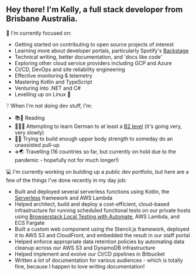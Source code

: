 <!--
**kaije/kaije** is a ✨ _special_ ✨ repository because its `README.md` (this file) appears on your GitHub profile.
-->

## Hey there! I'm Kelly, a full stack developer from Brisbane Australia.

🎯 I'm currently focused on:

- Getting started on contributing to open source projects of interest
- Learning more about developer portals, particularly Spotify's [Backstage](https://backstage.io/)
- Technical writing, better documentation, and 'docs like code'
- Exploring other cloud service providers including GCP and Azure
- CI/CD, DevOps and site reliability engineering
- Effective monitoring & telemetry
- Mastering Kotlin and TypeScript
- Venturing into .NET and C#
- Levelling up on Linux 🐧

❔ When I'm not doing dev stuff, I'm:

- 📚👀 Reading
- 💬:de: Attempting to learn German to at least a [B2 level](https://www.goethe.de/en/spr/kup/kon/stu.html) (it's going very, very slowly)
- 💪:sweat_smile: Trying to build enough upper body strength to someday do an unassisted pull-up
- ✈️🌏 Travelling (16 countries so far, but currently on hold due to the pandemic - hopefully not for much longer!)

💻 I'm currently working on building up a public dev portfolio, but here are a few of the things I've done recently in my day job:

- Built and deployed several serverless functions using Kotlin, the [Serverless](https://www.serverless.com/) framework and AWS Lambda
- Helped architect, build and deploy a cost-efficient, cloud-based infrastructure for running scheduled functional tests on our private hosts using [Browserstack Local Testing with Automate](https://www.browserstack.com/local-testing/automate), AWS Lambda, and ECS Fargate
- Built a custom web component using the Stencil.js framework, deployed it to AWS S3 and CloudFront, and embedded the result in our staff portal
- Helped enforce appropriate data retention policies by automating data cleanup across our AWS S3 and DynamoDB infrastructure
- Helped implement and evolve our CI/CD pipelines in Bitbucket
- Written a _lot_ of documentation for various audiences - which is totally fine, because I happen to love writing documentation!
